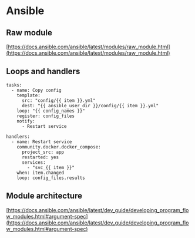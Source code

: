 # Ansible

## Raw module

[https://docs.ansible.com/ansible/latest/modules/raw_module.html](https://docs.ansible.com/ansible/latest/modules/raw_module.html)

## Loops and handlers

```
tasks:
  - name: Copy config
    template:
      src: "config/{{ item }}.yml"
      dest: "{{ ansible_user_dir }}/config/{{ item }}.yml"
    loop: "{{ config_names }}"
    register: config_files
    notify:
      - Restart service

handlers:
  - name: Restart service
    community.docker.docker_compose:
      project_src: app
      restarted: yes
      services:
        - "svc_{{ item }}"
    when: item.changed
    loop: config_files.results
```

## Module architecture

[https://docs.ansible.com/ansible/latest/dev_guide/developing_program_flow_modules.html#argument-spec](https://docs.ansible.com/ansible/latest/dev_guide/developing_program_flow_modules.html#argument-spec)
